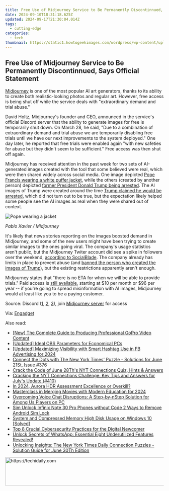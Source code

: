```yaml
---
title: Free Use of Midjourney Service to Be Permanently Discontinnued, Says Official Statement
date: 2024-09-10T18:31:18.625Z
updated: 2024-09-17T21:30:04.014Z
tags:
  - cutting-edge
categories:
  - tech
thumbnail: https://static1.howtogeekimages.com/wordpress/wp-content/uploads/2023/03/Robot-painter.jpg
---
```


## Free Use of Midjourney Service to Be Permanently Discontinnued, Says Official Statement

[Midjourney](https://howto.techidaily.com/google-play-services-wont-update-12-fixes-are-here-on-motorola-moto-g73-5g-drfone-by-drfone-fix-android-problems-fix-android-problems/) is one of the most popular AI art generators, thanks to its ability to create both realistic-looking photos and regular art. However, free access is being shut off while the service deals with "extraordinary demand and trial abuse."

 David Holtz, Midjourney's founder and CEO, announced in the service's official Discord server that the ability to generate images for free is temporarily shut down. On March 28, he said, "Due to a combination of extraordinary demand and trial abuse we are temporarily disabling free trials until we have our next improvements to the system deployed." One day later, he reported that free trials were enabled again "with new safeties for abuse but they didn't seem to be sufficient." Free access was then shut off again.

 Midjourney has received attention in the past week for two sets of AI-generated images created with the tool that some believed were real, which were then shared widely across social media. One image depicted [Pope Francis wearing a white puffer jacket](https://www.buzzfeednews.com/article/chrisstokelwalker/pope-puffy-jacket-ai-midjourney-image-creator-interview), while the others (created by another person) depicted [former President Donald Trump being arrested](https://twitter.com/EliotHiggins/status/1637927681734987777). The AI images of Trump were created around the time [Trump claimed he would be arrested](https://www.axios.com/2023/03/18/donald-trump-indictment-protests-new-york), which did not turn out to be true, but the expectation likely helped some people see the AI images as real when they were shared out of context.

![Pope wearing a jacket](https://static1.howtogeekimages.com/wordpress/wp-content/uploads/2023/03/sub-buzz-520-1679939494.jpeg) 

_Pablo Xavier / Midjourney_

 It's likely that news stories reporting on the images boosted demand in Midjourney, and some of the new users might have been trying to create similar images to the ones going viral. The company's usage statistics aren't public, but the Midjourney Twiter account did see a spike in followers over the weekend, [according to SocialBlade](https://socialblade.com/twitter/user/midjourney). The company already has limits in place to prevent abuse (and [banned the person who created the images of Trump](https://www.buzzfeednews.com/article/chrisstokelwalker/midjourney-ai-donald-trump-arrest-images-ban)), but the existing restrictions apparently aren't enough.

 Midjourney states that "there is no ETA for when we will be able to provide trials." Paid access is [still available](https://docs.midjourney.com/docs/plans), starting at $10 per month or $96 per year -- if you're going to spread misinformation with AI images, Midjourney would at least like you to be a paying customer.

 Source: Discord ([1](https://discord.com/channels/662267976984297473/942231458918064148/1090207233113075732), [2](https://discord.com/channels/662267976984297473/942231458918064148/1090529417043918959), [3](https://discord.com/channels/662267976984297473/989981349777637446/1090532947939053658)), join [Midjourney server](https://discord.gg/midjourney) for access

 Via: [Engadget](https://www.engadget.com/midjourney-ends-free-trials-of-its-ai-image-generator-due-to-extraordinary-abuse-153853905.html)

<ins class="adsbygoogle"
     style="display:block"
     data-ad-format="autorelaxed"
     data-ad-client="ca-pub-7571918770474297"
     data-ad-slot="1223367746"></ins>

<ins class="adsbygoogle"
     style="display:block"
     data-ad-client="ca-pub-7571918770474297"
     data-ad-slot="8358498916"
     data-ad-format="auto"
     data-full-width-responsive="true"></ins>

<span class="atpl-alsoreadstyle">Also read:</span>
<div><ul>
<li><a href="https://some-guidance.techidaily.com/new-the-complete-guide-to-producing-professional-gopro-video-content/"><u>[New] The Complete Guide to Producing Professional GoPro Video Content</u></a></li>
<li><a href="https://video-capture.techidaily.com/updated-ideal-obs-parameters-for-economical-pcs/"><u>[Updated] Ideal OBS Parameters for Economical PCs</u></a></li>
<li><a href="https://facebook-videos.techidaily.com/updated-maximizing-visibility-with-smart-hashtag-use-in-fb-advertising-for-2024/"><u>[Updated] Maximizing Visibility with Smart Hashtag Use in FB Advertising for 2024</u></a></li>
<li><a href="https://some-skills.techidaily.com/connect-the-dots-with-the-new-york-times-puzzle-solutions-for-june-21st-issue-376/"><u>Connect the Dots with The New York Times' Puzzle - Solutions for June 21St, Issue #376</u></a></li>
<li><a href="https://some-skills.techidaily.com/crack-the-code-of-june-28ths-nyt-connections-quiz-hints-and-answers/"><u>Crack the Code of June 28Th's NYT Connections Quiz, Hints & Answers</u></a></li>
<li><a href="https://some-skills.techidaily.com/cracking-the-nyt-connections-challenge-key-tips-and-answers-for-julys-update-410/"><u>Cracking the NYT Connections Challenge: Key Tips and Answers for July's Update (#410)</u></a></li>
<li><a href="https://article-tips.techidaily.com/in-2024-aurora-hdr-assessment-excellence-or-overkill/"><u>In 2024, Aurora HDR Assessment Excellence or Overkill?</u></a></li>
<li><a href="https://extra-support.techidaily.com/masterclass-in-merging-movies-with-modern-education-for-2024/"><u>Masterclass in Merging Movies with Modern Education for 2024</u></a></li>
<li><a href="https://program-issues.techidaily.com/overcoming-voice-chat-disruptions-a-step-by-nstep-solution-for-among-us-players-on-pc/"><u>Overcoming Voice Chat Disruptions: A Step-by-nStep Solution for Among Us Players on PC</u></a></li>
<li><a href="https://sim-unlock.techidaily.com/sim-unlock-infinix-note-30-pro-phones-without-code-2-ways-to-remove-android-sim-lock-by-drfone-android/"><u>Sim Unlock Infinix Note 30 Pro Phones without Code 2 Ways to Remove Android Sim Lock</u></a></li>
<li><a href="https://driver-error.techidaily.com/system-and-compressed-memory-high-disk-usage-on-windows-10-solved/"><u>System and Compressed Memory High Disk Usage on Windows 10 [Solved]</u></a></li>
<li><a href="https://some-skills.techidaily.com/top-8-crucial-cybersecurity-practices-for-the-digital-newcomer/"><u>Top 8 Crucial Cybersecurity Practices for the Digital Newcomer</u></a></li>
<li><a href="https://some-skills.techidaily.com/unlock-secrets-of-whatsapp-essential-eight-underutilized-features-revealed/"><u>Unlock Secrets of WhatsApp: Essential Eight Underutilized Features Revealed!</u></a></li>
<li><a href="https://some-skills.techidaily.com/unlocking-insights-the-new-york-times-daily-connection-puzzles-solution-guide-for-june-30th-edition/"><u>Unlocking Insights: The New York Times Daily Connection Puzzles - Solution Guide for June 30Th Edition</u></a></li>
</ul></div>

<!-- affiliate ads begin -->
<a href="https://aligracehair.sjv.io/c/5597632/1925549/19272" target="_top" id="1925549">
  <img src="//a.impactradius-go.com/display-ad/19272-1925549" border="0" alt="https://techidaily.com" width="728" height="90"/>
</a>
<img height="0" width="0" src="https://aligracehair.sjv.io/i/5597632/1925549/19272" style="position:absolute;visibility:hidden;" border="0" />
<!-- affiliate ads end -->

